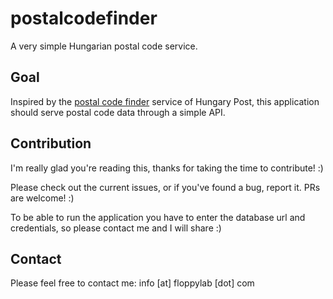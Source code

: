 # postalcodefinder

A very simple Hungarian postal code service.

## Goal

Inspired by the [postal code finder](https://posta.hu/szolgaltatasok/iranyitoszam-kereso) service of Hungary Post, this application should serve postal code data through a simple API. 

## Contribution

I'm really glad you're reading this, thanks for taking the time to contribute! :)

Please check out the current issues, or if you've found a bug, report it.
PRs are welcome! :)

To be able to run the application you have to enter the database url and credentials, so please contact me and I will share :)

## Contact

Please feel free to contact me: info [at] floppylab [dot] com

